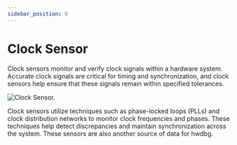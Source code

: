 ```yaml
---
sidebar_position: 8
---
```


# Clock Sensor

Clock sensors monitor and verify clock signals within a hardware system. Accurate clock signals are critical for timing and synchronization, and clock sensors help ensure that these signals remain within specified tolerances.

![Clock Sensor.](/img/figures/1lut-blockdiagram.jpg)

Clock sensors utilize techniques such as phase-locked loops (PLLs) and clock distribution networks to monitor clock frequencies and phases. These techniques help detect discrepancies and maintain synchronization across the system. These sensors are also another source of data for hwdbg.